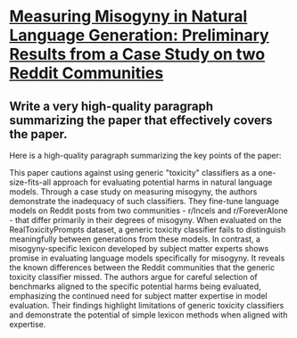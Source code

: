 # [Measuring Misogyny in Natural Language Generation: Preliminary Results   from a Case Study on two Reddit Communities](https://arxiv.org/abs/2312.03330)

## Write a very high-quality paragraph summarizing the paper that effectively covers the paper.

 Here is a high-quality paragraph summarizing the key points of the paper:

This paper cautions against using generic "toxicity" classifiers as a one-size-fits-all approach for evaluating potential harms in natural language models. Through a case study on measuring misogyny, the authors demonstrate the inadequacy of such classifiers. They fine-tune language models on Reddit posts from two communities - r/Incels and r/ForeverAlone - that differ primarily in their degrees of misogyny. When evaluated on the RealToxicityPrompts dataset, a generic toxicity classifier fails to distinguish meaningfully between generations from these models. In contrast, a misogyny-specific lexicon developed by subject matter experts shows promise in evaluating language models specifically for misogyny. It reveals the known differences between the Reddit communities that the generic toxicity classifier missed. The authors argue for careful selection of benchmarks aligned to the specific potential harms being evaluated, emphasizing the continued need for subject matter expertise in model evaluation. Their findings highlight limitations of generic toxicity classifiers and demonstrate the potential of simple lexicon methods when aligned with expertise.
